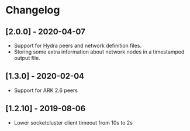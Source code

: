 # Changelog

## [2.0.0] - 2020-04-07

- Support for Hydra peers and network definition files.
- Storing some extra information about network nodes in a
  timestamped output file.

## [1.3.0] - 2020-02-04

- Support for ARK 2.6 peers

## [1.2.10] - 2019-08-06

- Lower socketcluster client timeout from 10s to 2s
